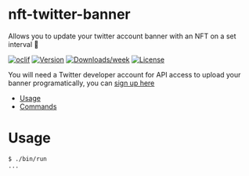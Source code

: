 nft-twitter-banner
==================

Allows you to update your twitter account banner with an NFT on a set interval :tada:

[![oclif](https://img.shields.io/badge/cli-oclif-brightgreen.svg)](https://oclif.io)
[![Version](https://img.shields.io/npm/v/nft-twitter-banner.svg)](https://npmjs.org/package/nft-twitter-banner)
[![Downloads/week](https://img.shields.io/npm/dw/nft-twitter-banner.svg)](https://npmjs.org/package/nft-twitter-banner)
[![License](https://img.shields.io/npm/l/nft-twitter-banner.svg)](https://github.com/jclancy93/nft-twitter-banner/blob/master/package.json)

You will need a Twitter developer account for API access to upload your banner programatically, you can [sign up here](https://developer.twitter.com/) 

<!-- toc -->
* [Usage](#usage)
* [Commands](#commands)
<!-- tocstop -->
# Usage
<!-- usage -->
```sh-session
$ ./bin/run
...
```

<!-- commandsstop -->
